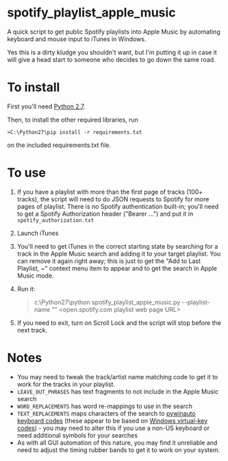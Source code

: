 # spotify\_playlist\_apple\_music

A quick script to get public Spotify playlists into Apple Music by automating keyboard and mouse input to iTunes in Windows.

Yes this is a dirty kludge you shouldn't want, but I'm putting it up in case it will give a head start to someone who decides to go down the same road. 

# To install

 First you'll need [Python 2.7](https://www.python.org/downloads/). 
 
Then, to install the other required libraries, run

    >C:\Python27\pip install -r requirements.txt

on the included requirements.txt file.

# To use

1. If you have a playlist with more than the first page of tracks (100+ tracks), the script will need to do JSON requests to Spotify for more pages of playlist. There is no Spotify authentication built-in; you'll need to get a Spotify Authorization header ("Bearer ...") and put it in `spotify_authorization.txt`

2. Launch iTunes

3. You'll need to get iTunes in the correct starting state by searching for a track in the Apple Music search and adding it to your target playlist. You can remove it again right away; this is just to get the "Add to Last Playlist, ~" context menu item to appear and to get the search in Apple Music mode. 

4. Run it:

    >c:\Python27\python spotify_playlist_apple_music.py --playlist-name "<name of your itunes playlist>" <open.spotify.com playlist web page URL>

5. If you need to exit, turn on Scroll Lock and the script will stop before the next track.

# Notes

- You may need to tweak the track/artist name matching code to get it to work for the tracks in your playlist.
- `LEAVE_OUT_PHRASES` has text fragments to not include in the Apple Music search
- `WORD_REPLACEMENTS` has word re-mappings to use in the search
- `TEXT_REPLACEMENTS` maps characters of the search to [pywinauto keyboard codes](https://pywinauto.readthedocs.io/en/latest/code/pywinauto.keyboard.html) (these appear to be based on [Windows virtual-key codes](https://msdn.microsoft.com/en-us/library/windows/desktop/dd375731(v=vs.85).aspx)) - you may need to alter this if you use a non-US keyboard or need additional symbols for your searches 
- As with all GUI automation of this nature, you may find it unreliable and need to adjust the timing rubber bands to get it to work on your system.
